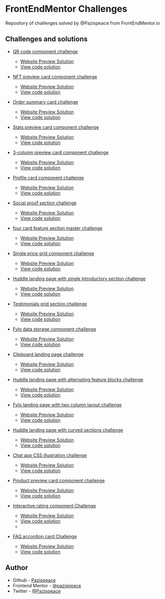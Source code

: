 # FrontEndMentor Challenges

Repository of challenges solved by @Pazispeace from FrontEndMentor.io

## Challenges and solutions

- [QR code component challenge](https://www.frontendmentor.io/solutions/responsive-qr-card-using-flexbox-rJdoOzc75)

  - [Website Preview Solution](https://Pazispeace.github.io/FrontendMentor-Challenges/qr-code-component)
  - [View code solution](https://github.com/Pazispeace/FrontendMentor-Challenges/tree/gh-pages/nft-preview-card-component)

- [NFT preview card component challenge](https://www.frontendmentor.io/solutions/resonsive-nft-preview-card-component-with-flexbox-H1ewl2R9m9)

  - [Website Preview Solution](https://Pazispeace.github.io/FrontendMentor-Challenges/nft-preview-card-component)
  - [View code solution](https://github.com/Pazispeace/FrontendMentor-Challenges/tree/gh-pages/nft-preview-card-component)

- [Order summary card challenge](https://www.frontendmentor.io/solutions/order-summary-component-using-flexbox-and-grid-css-ByS92Qjm5)

  - [Website Preview Solution](https://Pazispeace.github.io/FrontendMentor-Challenges/order-summary-component)
  - [View code solution](https://github.com/Pazispeace/FrontendMentor-Challenges/tree/gh-pages/order-summary-component)

- [Stats preview card component challenge](https://www.frontendmentor.io/solutions/responsive-stats-preview-card-component-using-flexbox-and-grid-css-SyeHE5amq)

  - [Website Preview Solution](https://Pazispeace.github.io/FrontendMentor-Challenges/stats-preview-card-component)
  - [View code solution](https://github.com/Pazispeace/FrontendMentor-Challenges/tree/gh-pages/stats-preview-card-component)

- [3-column preview card component challenge](https://www.frontendmentor.io/solutions/responsive-3column-preview-card-component-using-css-grid-and-flexbox-Hy6Znhk45)

  - [Website Preview Solution](https://Pazispeace.github.io/FrontendMentor-Challenges/3-column-preview-card-component)
  - [View code solution](https://github.com/Pazispeace/FrontendMentor-Challenges/tree/gh-pages/3-column-preview-card-component)

- [Profile card component challenge](https://www.frontendmentor.io/solutions/responsive-profile-card-component-using-flexbox-grid-and-mobile-first-r1V-c4VN9)

  - [Website Preview Solution](https://Pazispeace.github.io/FrontendMentor-Challenges/profile-card-component)
  - [View code solution](https://github.com/Pazispeace/FrontendMentor-Challenges/tree/gh-pages/profile-card-component)

- [Social proof section challenge](https://www.frontendmentor.io/solutions/social-proof-section-rkkzHrON5)

  - [Website Preview Solution](https://Pazispeace.github.io/FrontendMentor-Challenges/social-proof-section-master)
  - [View code solution](https://github.com/Pazispeace/FrontendMentor-Challenges/tree/gh-pages/social-proof-section-master)

- [four card feature section master challenge](https://www.frontendmentor.io/solutions/responsive-four-card-feature-section-Sy7Omg1B9)

  - [Website Preview Solution](https://Pazispeace.github.io/FrontendMentor-Challenges/four-card-feature-section-master)
  - [View code solution](https://github.com/Pazispeace/FrontendMentor-Challenges/tree/gh-pages/four-card-feature-section-master)

- [Single price grid component challenge](https://www.frontendmentor.io/solutions/responsive-single-price-grid-component-HJXyp2bH5)

  - [Website Preview Solution](https://Pazispeace.github.io/FrontendMentor-Challenges/single-price-grid-component-master)
  - [View code solution](https://github.com/Pazispeace/FrontendMentor-Challenges/tree/gh-pages/single-price-grid-component-master)

- [Huddle landing page with single introductory section challenge](https://www.frontendmentor.io/solutions/responsive-huddle-landing-page-with-single-introductory-section-B1TvdV7Hq)

  - [Website Preview Solution](https://Pazispeace.github.io/FrontendMentor-Challenges/huddle-landing-page-with-single-introductory-section-master)
  - [View code solution](https://github.com/Pazispeace/FrontendMentor-Challenges/tree/gh-pages/huddle-landing-page-with-single-introductory-section-master)

- [Testimonials grid section challenge](https://www.frontendmentor.io/solutions/responsive-testimonials-grid-section-using-grid-and-flexbox-rkqIKYpB9)

  - [Website Preview Solution](https://Pazispeace.github.io/FrontendMentor-Challenges/testimonials-grid-section-main)
  - [View code solution](https://github.com/Pazispeace/FrontendMentor-Challenges/tree/gh-pages/testimonials-grid-section-main)

- [Fylo data storage component challenge](https://www.frontendmentor.io/solutions/responsive-data-storage-component-SJ3Db9gLc)

  - [Website Preview Solution](https://Pazispeace.github.io/FrontendMentor-Challenges/fylo-data-storage-component-master)
  - [View code solution](https://github.com/Pazispeace/FrontendMentor-Challenges/tree/gh-pages/fylo-data-storage-component-master)

- [Clipboard landing page challenge](https://www.frontendmentor.io/solutions/responsive-clipboard-landing-page-HkNrVLz8q)

  - [Website Preview Solution](https://Pazispeace.github.io/FrontendMentor-Challenges/clipboard-landing-page-master)
  - [View code solution](https://github.com/Pazispeace/FrontendMentor-Challenges/tree/gh-pages/clipboard-landing-page-master)

- [Huddle landing page with alternating feature blocks challenge](https://www.frontendmentor.io/solutions/responsive-huddle-landing-page-with-alternating-feature-blocks-Sy4pO9BU5)

  - [Website Preview Solution](https://Pazispeace.github.io/FrontendMentor-Challenges/huddle-landing-page-with-alternating-feature-blocks-master)
  - [View code solution](https://github.com/Pazispeace/FrontendMentor-Challenges/tree/gh-pages/huddle-landing-page-with-alternating-feature-blocks-master)

- [Fylo landing page with two column layout challenge](https://www.frontendmentor.io/solutions/responsive-fylo-landing-page-with-two-column-layout-BJPA8uOU5)

  - [Website Preview Solution](https://Pazispeace.github.io/FrontendMentor-Challenges/fylo-landing-page-with-two-column-layout-master)
  - [View code solution](https://github.com/Pazispeace/FrontendMentor-Challenges/tree/gh-pages/fylo-landing-page-with-two-column-layout-master)

- [Huddle landing page with curved sections challenge](https://www.frontendmentor.io/solutions/responsive-huddle-landing-page-with-curved-sections-r1A9aXqU5)

  - [Website Preview Solution](https://Pazispeace.github.io/FrontendMentor-Challenges/huddle-landing-page-with-curved-sections-master)
  - [View code solution](https://github.com/Pazispeace/FrontendMentor-Challenges/tree/gh-pages/huddle-landing-page-with-curved-sections-master)

- [Chat app CSS illustration challenge](https://www.frontendmentor.io/solutions/responsive-chat-app-css-illustrationg-Hy0KvFiU9)

  - [Website Preview Solution](https://Pazispeace.github.io/FrontendMentor-Challenges/chat-app-css-illustration-master)
  - [View code solution](https://github.com/Pazispeace/FrontendMentor-Challenges/tree/gh-pages/chat-app-css-illustration-master)

- [Product preview card component challenge](https://www.frontendmentor.io/solutions/responsive-product-preview-card-component-L1QMIsZEOu)

  - [Website Preview Solution](https://Pazispeace.github.io/FrontendMentor-Challenges/product-preview-card-component)
  - [View code solution](https://github.com/Pazispeace/FrontendMentor-Challenges/tree/gh-pages/product-preview-card-component)

- [Interactive rating component Challenge](https://www.frontendmentor.io/solutions/interactive-rating-component-QbR8sLBOhM)

  - [Website Preview Solution](https://Pazispeace.github.io/FrontendMentor-Challenges/interactive-rating-component)
  - [View code solution](https://github.com/Pazispeace/FrontendMentor-Challenges/tree/gh-pages/interactive-rating-component)
  -

- [FAQ accordion card Challenge]()

  - [Website Preview Solution](https://Pazispeace.github.io/FrontendMentor-Challenges/faq-accordion-card)
  - [View code solution](https://github.com/Pazispeace/FrontendMentor-Challenges/tree/gh-pages/faq-accordion-card)

## Author

- Github - [Pazispeace](https://github.com/Pazispeace)
- Frontend Mentor - [@pazispeace](https://www.frontendmentor.io/profile/Pazispeace)
- Twitter - [@Pazispeace](https://www.twitter.com/pazispeace)
